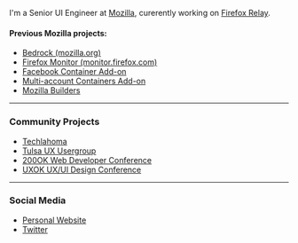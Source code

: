 I'm a Senior UI Engineer at [Mozilla](github.com/mozilla/), curerently working on [Firefox Relay](github.com/mozilla/fx-private-relay).

#### Previous Mozilla projects:
- [Bedrock (mozilla.org)](https://github.com/mozilla/bedrock/) 
- [Firefox Monitor (monitor.firefox.com)](https://github.com/mozilla/blurts-server)
- [Facebook Container Add-on](https://github.com/mozilla/contain-facebook)
- [Multi-account Containers Add-on](https://github.com/mozilla/multi-account-containers)
- [Mozilla Builders](https://github.com/mozilla/builders)

---

### Community Projects

- [Techlahoma](https://techlahoma.org)
- [Tulsa UX Usergroup](https://tulsaux.com)
- [200OK Web Developer Conference](https://200ok.us)
- [UXOK UX/UI Design Conference](https://uxok.org)

---

### Social Media
<ul>
  <li><a href="https://maxxcrawford.com">Personal Website</a></li>
  <li><a href="https://twitter.com/woodenwarship">Twitter</a></li>
</ul>
<!--
**maxxcrawford/maxxcrawford** is a ✨ _special_ ✨ repository because its `README.md` (this file) appears on your GitHub profile.

Here are some ideas to get you started:

- 🔭 I’m currently working on ...
- 🌱 I’m currently learning ...
- 👯 I’m looking to collaborate on ...
- 🤔 I’m looking for help with ...
- 💬 Ask me about ...
- 📫 How to reach me: ...
- 😄 Pronouns: ...
- ⚡ Fun fact: ...
-->
